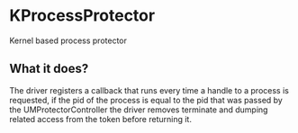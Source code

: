 # KProcessProtector
Kernel based process protector

## What it does?
The driver registers a callback that runs every time a handle to a process is requested, if the pid of the process is equal to the pid that was passed by the UMProtectorController the driver removes terminate and dumping related access from the token before returning it.
